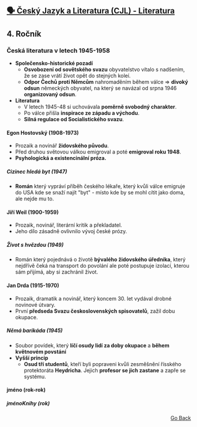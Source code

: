 ## <a href="./..">🗣️ Český Jazyk a Literatura (CJL) - Literatura</a>

## 4. Ročník

### Česká literatura v letech 1945-1958
- **Společensko-historické pozadí**
  - **Osvobození od sovětského svazu** obyvatelstvo vítalo s nadšením, že se zase vrátí život opět do stejných koleí.
  - **Odpor Čechů proti Němcům** nahromaděním během válce => **divoký odsun** německých obyvatel, na který se navázal od srpna 1946 **organizovaný odsun**.
- **Literatura**
  - V letech 1945-48 si uchovávala **poměrně svobodný charakter**.
  - Po válce přišla **inspirace ze západu a východu**.
  - **Silná regulace od Socialistického svazu**.
#### Egon Hostovský (1908-1973)
- Prozaik a novinář **židovského původu**.
- Před druhou světovou válkou emigroval a poté **emigroval roku 1948**.
- **Psyhologická a existencinální próza.**
##### Cizinec hledá byt (1947)
- **Román** který vypráví příběh českého lékaře, který kvůli válce emigruje do USA kde se snaží najít "byt" - místo kde by se mohl cítit jako doma, ale nejde mu to.
#### Jiří Weil (1900-1959)
- Prozaik, novinář, literární kritik a překladatel.
- Jeho dílo zásadně ovlivnilo vývoj české prózy.
##### Život s hvězdou (1949)
- Román který pojednává o životě **bývalého židovského úředníka**, který nejdřívě čeká na transport do povolání ale poté postupuje izolací, kterou sám přijímá, aby si zachránil život.
#### Jan Drda (1915-1970)
- Prozaik, dramatik a novinář, který koncem 30. let vydával drobné novinové útvary.
- První **předseda Svazu československých spisovatelů**, zažil dobu okupace.
##### Němá barikáda (1945)
- Soubor povídek, který **líčí osudy lidí za doby okupace** a **během květnovém povstání**
- **Vyšší princip**
  - **Osud tří studentů**, kteří byli popraveni kvůli zesměšnění řísského protektoráta **Heydricha**. Jejich **profesor se jich zastane** a zapře se systému.

#### jméno (rok-rok)
##### jménoKnihy (rok)

<p align="right">
  <a href="./..">Go Back</a>
</p>

